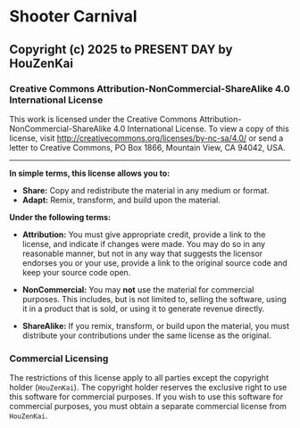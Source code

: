 # Shooter Carnival
## Copyright (c) 2025 to PRESENT DAY by HouZenKai

### Creative Commons Attribution-NonCommercial-ShareAlike 4.0 International License

This work is licensed under the Creative Commons Attribution-NonCommercial-ShareAlike 4.0 International License. To view a copy of this license, visit http://creativecommons.org/licenses/by-nc-sa/4.0/ or send a letter to Creative Commons, PO Box 1866, Mountain View, CA 94042, USA.

---

**In simple terms, this license allows you to:**

*   **Share:** Copy and redistribute the material in any medium or format.
*   **Adapt:** Remix, transform, and build upon the material.

**Under the following terms:**

*   **Attribution:** You must give appropriate credit, provide a link to the license, and indicate if changes were made. You may do so in any reasonable manner, but not in any way that suggests the licensor endorses you or your use, provide a link to the original source code and keep your source code open.

*   **NonCommercial:** You may **not** use the material for commercial purposes. This includes, but is not limited to, selling the software, using it in a product that is sold, or using it to generate revenue directly.

*   **ShareAlike:** If you remix, transform, or build upon the material, you must distribute your contributions under the same license as the original.

### Commercial Licensing

The restrictions of this license apply to all parties except the copyright holder (`HouZenKai`).
The copyright holder reserves the exclusive right to use this software for commercial purposes.
If you wish to use this software for commercial purposes, you must obtain a separate commercial license from `HouZenKai`.